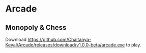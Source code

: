 # Arcade

## Monopoly & Chess

Download <https://github.com/Chaitanya-Keyal/Arcade/releases/download/v1.0.0-beta/arcade.exe> to play.
